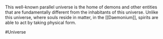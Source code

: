 This well-known parallel universe is the home of demons and other entities that are fundamentally different from the inhabitants of this universe.
Unlike this universe, where souls reside in matter, in the <span class="political-bodies-places">[[Daemonium]]</span>, spirits are able to act by taking physical form.

#Universe